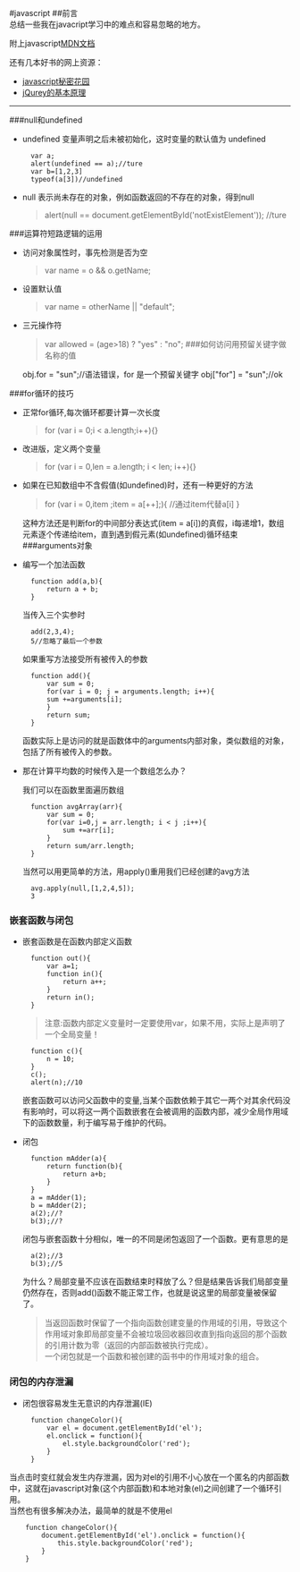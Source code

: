 #javascript
##前言  
总结一些我在javacript学习中的难点和容易忽略的地方。
 
附上javascript[MDN文档](https://developer.mozilla.org/zh-CN/docs/Web/JavaScript)  

还有几本好书的网上资源：
  
- [javascript秘密花园](http://bonsaiden.github.io/JavaScript-Garden/zh/)  
- [jQurey的基本原理](http://docs.huihoo.com/jquery/jquery-fundamentals/zh-cn/index.html) 
 - - -
###null和undefined  
- undefined 变量声明之后未被初始化，这时变量的默认值为 undefined 

		var a;  
		alert(undefined == a);//ture  
		var b=[1,2,3]
		typeof(a[3])//undefined  
 
- null 表示尚未存在的对象，例如函数返回的不存在的对象，得到null  
	
	>alert(null == document.getElementById('notExistElement'));  //ture  

###运算符短路逻辑的运用
- 访问对象属性时，事先检测是否为空
	>var name = o && o.getName;
- 设置默认值
	>var name = otherName || "default";
- 三元操作符
	>var allowed = (age>18) ? "yes" : "no";
###如何访问用预留关键字做名称的值

	obj.for = "sun";//语法错误，for 是一个预留关键字
	obj["for"] = "sun";//ok

###for循环的技巧
- 正常for循环,每次循环都要计算一次长度
	>for (var i = 0;i < a.length;i++){}
- 改进版，定义两个变量

	>for (var i = 0,len = a.length; i < len; i++){}

- 如果在已知数组中不含假值(如undefined)时，还有一种更好的方法

	>for (var i = 0,item ;item = a[++];){  //通过item代替a[i]  }  
	
     这种方法还是判断for的中间部分表达式(item = a[i])的真假，i每递增1，数组元素逐个传递给item，直到遇到假元素(如undefined)循环结束
###arguments对象
- 编写一个加法函数

		function add(a,b){  
			return a + b;  
		}  
	
	当传入三个实参时

		add(2,3,4);  
		5//忽略了最后一个参数
	
	如果重写方法接受所有被传入的参数
	
		function add(){  
			var sum = 0;  
			for(var i = 0; j = arguments.length; i++){  
			sum +=arguments[i];
			}  
			return sum;  
		}  
	
	函数实际上是访问的就是函数体中的arguments内部对象，类似数组的对象，包括了所有被传入的参数。
- 那在计算平均数的时候传入是一个数组怎么办？  
  
	我们可以在函数里面遍历数组

		function avgArray(arr){
			var sum = 0;
			for(var i=0,j = arr.length; i < j ;i++){
				sum +=arr[i];
			}	
			return sum/arr.length;
		}  
	当然可以用更简单的方法，用apply()重用我们已经创建的avg方法

		avg.apply(null,[1,2,4,5]);  
		3  
### 嵌套函数与闭包  
    
- 嵌套函数是在函数内部定义函数
		
		function out(){
			var a=1;
			function in(){
				return a++;
			}		
			return in();
		} 
 
	>注意:函数内部定义变量时一定要使用var，如果不用，实际上是声明了一个全局变量！

		function c(){
			n = 10;
		}
		c();
		alert(n);//10

	嵌套函数可以访问父函数中的变量,当某个函数依赖于其它一两个对其余代码没有影响时，可以将这一两个函数嵌套在会被调用的函数内部，减少全局作用域下的函数数量，利于编写易于维护的代码。
	
- 闭包
	
		function mAdder(a){
			return function(b){
				return a+b;
			}
		}
		a = mAdder(1);
		b = mAdder(2);
		a(2);//?
		b(3);//?  
	
	闭包与嵌套函数十分相似，唯一的不同是闭包返回了一个函数。更有意思的是  
	
		a(2);//3
		b(3);//5	
	为什么？局部变量不应该在函数结束时释放了么？但是结果告诉我们局部变量仍然存在，否则add()函数不能正常工作，也就是说这里的局部变量被保留了。
	>当返回函数时保留了一个指向函数创建变量的作用域的引用，导致这个作用域对象即局部变量不会被垃圾回收器回收直到指向返回的那个函数的引用计数为零（返回的内部函数被执行完成）。  
	>一个闭包就是一个函数和被创建的函书中的作用域对象的组合。

### 闭包的内存泄漏  
- 闭包很容易发生无意识的内存泄漏(IE)
	
		function changeColor(){
			var el = document.getElementById('el');
			el.onclick = function(){
				el.style.backgroundColor('red');
			}
		}
当点击时变红就会发生内存泄漏，因为对el的引用不小心放在一个匿名的内部函数中，这就在javascript对象(这个内部函数)和本地对象(el)之间创建了一个循环引用。  
当然也有很多解决办法，最简单的就是不使用el
	
		function changeColor(){
			document.getElementById('el').onclick = function(){
				this.style.backgroundColor('red');
			}
		} 
